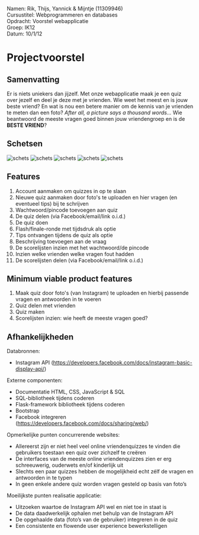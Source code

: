 Namen: Rik, Thijs, Yannick & Mijntje (11309946) <br>
Cursustitel: Webprogrammeren en databases <br>
Opdracht: Voorstel webapplicatie <br>
Groep: IK12 <br>
Datum: 10/1/12

# Projectvoorstel

## Samenvatting

Er is niets uniekers dan jijzelf. Met onze webapplicatie maak je een quiz over jezelf en deel je deze met je vrienden. Wie weet het meest en is jouw beste vriend? En wat is nou een betere manier om de kennis van je vrienden te meten dan een foto? *After all, a picture says a thousand words…* Wie beantwoord de meeste vragen goed binnen jouw vriendengroep en is de **BESTE VRIEND**?

## Schetsen

![schets](quiz1.png)
![schets](quiz2.png)
![schets](quiz3.png)
![schets](quiz4.png)
![schets](quiz5.png)


## Features
1. Account aanmaken om quizzes in op te slaan
1. Nieuwe quiz aanmaken door foto's te uploaden en hier vragen (en eventueel tips) bij te schrijven
1. Wachtwoord/pincode toevoegen aan quiz
1. De quiz delen (via Facebook/email/link o.i.d.)
1. De quiz doen
1. Flash/finale-ronde met tijdsdruk als optie
1. Tips ontvangen tijdens de quiz als optie
1. Beschrijving toevoegen aan de vraag
1. De scorelijsten inzien met het wachtwoord/de pincode
1. Inzien welke vrienden welke vragen fout hadden
1. De scorelijsten delen (via Facebook/email/link o.i.d.)

## Minimum viable product features
1. Maak quiz door foto's (van Instagram) te uploaden en hierbij passende vragen en antwoorden in te voeren
1. Quiz delen met vrienden
1. Quiz maken
1. Scorelijsten inzien: wie heeft de meeste vragen goed?

## Afhankelijkheden
Databronnen:
* Instagram API (https://developers.facebook.com/docs/instagram-basic-display-api/)

Externe componenten:
* Documentatie HTML, CSS, JavaScript & SQL
* SQL-bibliotheek tijdens coderen
* Flask-framework bibliotheek tijdens coderen
* Bootstrap
* Facebook integreren  (https://developers.facebook.com/docs/sharing/web/)

Opmerkelijke punten concurrerende websites:
* Allereerst zijn er niet heel veel online vriendenquizzes te vinden die gebruikers toestaan een quiz over zichzelf te creëren
* De interfaces van de meeste online vriendenquizzes zien er erg schreeuwerig, ouderwets en/of kinderlijk uit
* Slechts een paar quizzes hebben de mogelijkheid echt zélf de vragen en antwoorden in te typen
* In geen enkele andere quiz worden vragen gesteld op basis van foto’s

Moeilijkste punten realisatie applicatie:
* Uitzoeken waartoe de Instagram API wel en niet toe in staat is
* De data daadwerkelijk ophalen met behulp van de Instagram API
* De opgehaalde data (foto’s van de gebruiker) integreren in de quiz
* Een consistente en flowende user experience bewerkstelligen




